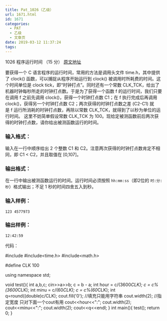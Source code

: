 ```yaml
---
title: Pat_1026（乙级）
url: 1671.html
id: 1671
categories:
  - PAT
  - 乙级
  - 文章页
date: 2019-03-12 11:37:24
tags:
---
```


1026 程序运行时间 （15 分） [原文地址](https://pintia.cn/problem-sets/994805260223102976/problems/994805295203598336)

要获得一个 C 语言程序的运行时间，常用的方法是调用头文件 time.h，其中提供了 clock() 函数，可以捕捉从程序开始运行到 clock() 被调用时所耗费的时间。这个时间单位是 clock tick，即“时钟打点”。同时还有一个常数 CLK_TCK，给出了机器时钟每秒所走的时钟打点数。于是为了获得一个函数 f 的运行时间，我们只要在调用 f 之前先调用 clock()，获得一个时钟打点数 C1；在 f 执行完成后再调用 clock()，获得另一个时钟打点数 C2；两次获得的时钟打点数之差 (C2-C1) 就是 f 运行所消耗的时钟打点数，再除以常数 CLK\_TCK，就得到了以秒为单位的运行时间。 这里不妨简单假设常数 CLK\_TCK 为 100。现给定被测函数前后两次获得的时钟打点数，请你给出被测函数运行的时间。

### 输入格式：

输入在一行中顺序给出 2 个整数 C1 和 C2。注意两次获得的时钟打点数肯定不相同，即 C1 < C2，并且取值在 \[0,10​7​​\]。

### 输出格式：

在一行中输出被测函数运行的时间。运行时间必须按照 `hh:mm:ss`（即2位的 `时:分:秒`）格式输出；不足 1 秒的时间四舍五入到秒。

### 输入样例：

    123 4577973
    

### 输出样例：

    12:42:59

代码：

#include<iostream>
#include<time.h>
#include<math.h>

#define CLK 100

using namespace std;

void test(){
    int a,b,c;
    cin>>a>>b;
    c = b - a;
    int hour = c/(3600*CLK);
    c = c%(3600*CLK);
    int minu = c/(60*CLK);
    c = c%(60*CLK);
    int q=round((double)c/CLK);
    cout.fill('0'); //填充只能用字符串
    cout.width(2); //指定宽度 只对下面一个cout有用
    cout<<hour<<":";
    cout.width(2);
    cout<<minu<<":";
    cout.width(2);
    cout<<q<<endl;
}
int main(){
    test();
    return 0;
}
